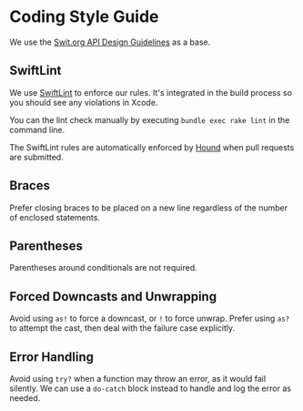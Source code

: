
# Coding Style Guide

We use the [Swit.org API Design Guidelines](https://swift.org/documentation/api-design-guidelines/) as a base.

## SwiftLint

We use [SwiftLint](https://github.com/realm/SwiftLint) to enforce our rules. It's integrated in the build process so you should see any violations in Xcode.

You can the lint check manually by executing `bundle exec rake lint` in the command line.

The SwiftLint rules are automatically enforced by [Hound](https://houndci.com) when pull requests are submitted.

## Braces

Prefer closing braces to be placed on a new line regardless of the number of enclosed statements.

## Parentheses

Parentheses around conditionals are not required.

## Forced Downcasts and Unwrapping

Avoid using `as!` to force a downcast, or `!` to force unwrap. Prefer using `as?` to attempt the cast, then deal with the failure case explicitly.

## Error Handling

Avoid using `try?` when a function may throw an error, as it would fail silently. We can use a `do-catch` block instead to handle and log the error as needed. 
